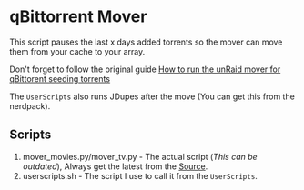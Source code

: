 # qBittorrent Mover

This script pauses the last x days added torrents so the mover can move them from your cache to your array.

Don't forget to follow the original guide [How to run the unRaid mover for qBittorent seeding torrents](https://trash-guides.info/Downloaders/qBittorrent/Tips/How-to-run-the-unRaid-mover-for-qBittorrent/)

The `UserScripts` also runs JDupes after the move (You can get this from the nerdpack).

## Scripts

1. mover_movies.py/mover_tv.py - The actual script (*This can be outdated*), Always get the latest from the [Source](https://raw.githubusercontent.com/StuffAnThings/qbit_manage/master/scripts/mover.py).
1. userscripts.sh - The script I use to call it from the `UserScripts`.
